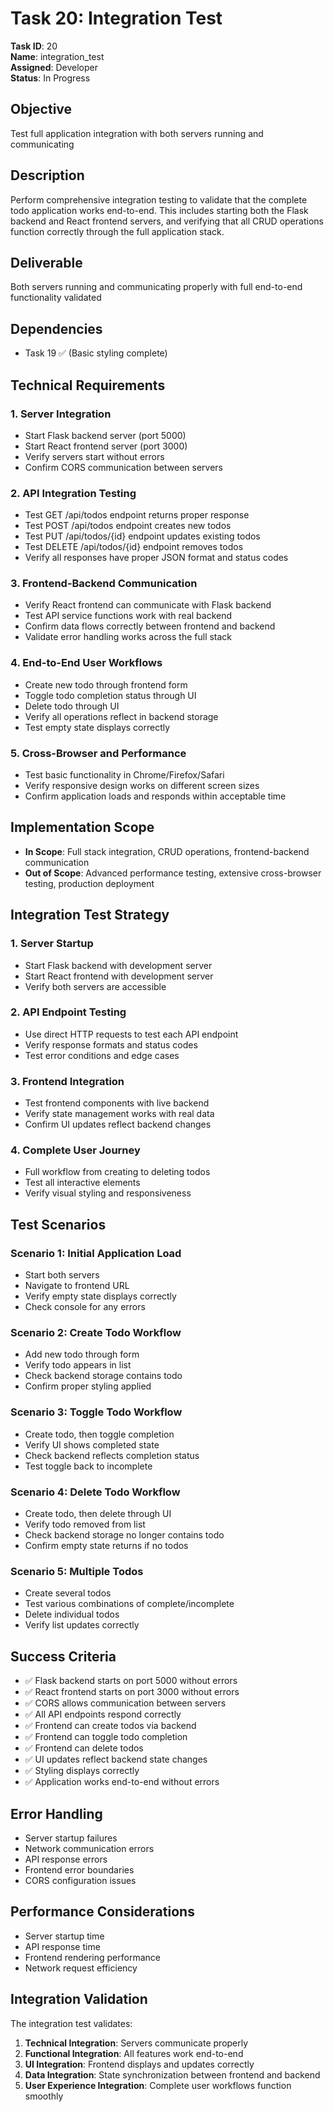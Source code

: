 # Task 20: Integration Test

**Task ID**: 20  
**Name**: integration_test  
**Assigned**: Developer  
**Status**: In Progress  

## Objective
Test full application integration with both servers running and communicating

## Description  
Perform comprehensive integration testing to validate that the complete todo application works end-to-end. This includes starting both the Flask backend and React frontend servers, and verifying that all CRUD operations function correctly through the full application stack.

## Deliverable
Both servers running and communicating properly with full end-to-end functionality validated

## Dependencies
- Task 19 ✅ (Basic styling complete)

## Technical Requirements

### 1. **Server Integration**
   - Start Flask backend server (port 5000)
   - Start React frontend server (port 3000)
   - Verify servers start without errors
   - Confirm CORS communication between servers

### 2. **API Integration Testing**
   - Test GET /api/todos endpoint returns proper response
   - Test POST /api/todos endpoint creates new todos
   - Test PUT /api/todos/{id} endpoint updates existing todos  
   - Test DELETE /api/todos/{id} endpoint removes todos
   - Verify all responses have proper JSON format and status codes

### 3. **Frontend-Backend Communication**
   - Verify React frontend can communicate with Flask backend
   - Test API service functions work with real backend
   - Confirm data flows correctly between frontend and backend
   - Validate error handling works across the full stack

### 4. **End-to-End User Workflows**
   - Create new todo through frontend form
   - Toggle todo completion status through UI
   - Delete todo through UI
   - Verify all operations reflect in backend storage
   - Test empty state displays correctly

### 5. **Cross-Browser and Performance**
   - Test basic functionality in Chrome/Firefox/Safari
   - Verify responsive design works on different screen sizes
   - Confirm application loads and responds within acceptable time

## Implementation Scope
- **In Scope**: Full stack integration, CRUD operations, frontend-backend communication
- **Out of Scope**: Advanced performance testing, extensive cross-browser testing, production deployment

## Integration Test Strategy

### 1. **Server Startup**
   - Start Flask backend with development server
   - Start React frontend with development server
   - Verify both servers are accessible

### 2. **API Endpoint Testing**
   - Use direct HTTP requests to test each API endpoint
   - Verify response formats and status codes
   - Test error conditions and edge cases

### 3. **Frontend Integration**
   - Test frontend components with live backend
   - Verify state management works with real data
   - Confirm UI updates reflect backend changes

### 4. **Complete User Journey**
   - Full workflow from creating to deleting todos
   - Test all interactive elements
   - Verify visual styling and responsiveness

## Test Scenarios

### Scenario 1: Initial Application Load
- Start both servers
- Navigate to frontend URL
- Verify empty state displays correctly
- Check console for any errors

### Scenario 2: Create Todo Workflow
- Add new todo through form
- Verify todo appears in list
- Check backend storage contains todo
- Confirm proper styling applied

### Scenario 3: Toggle Todo Workflow
- Create todo, then toggle completion
- Verify UI shows completed state
- Check backend reflects completion status
- Test toggle back to incomplete

### Scenario 4: Delete Todo Workflow
- Create todo, then delete through UI
- Verify todo removed from list
- Check backend storage no longer contains todo
- Confirm empty state returns if no todos

### Scenario 5: Multiple Todos
- Create several todos
- Test various combinations of complete/incomplete
- Delete individual todos
- Verify list updates correctly

## Success Criteria
- ✅ Flask backend starts on port 5000 without errors
- ✅ React frontend starts on port 3000 without errors
- ✅ CORS allows communication between servers
- ✅ All API endpoints respond correctly
- ✅ Frontend can create todos via backend
- ✅ Frontend can toggle todo completion
- ✅ Frontend can delete todos
- ✅ UI updates reflect backend state changes
- ✅ Styling displays correctly
- ✅ Application works end-to-end without errors

## Error Handling
- Server startup failures
- Network communication errors
- API response errors
- Frontend error boundaries
- CORS configuration issues

## Performance Considerations
- Server startup time
- API response time
- Frontend rendering performance
- Network request efficiency

## Integration Validation
The integration test validates:
1. **Technical Integration**: Servers communicate properly
2. **Functional Integration**: All features work end-to-end  
3. **UI Integration**: Frontend displays and updates correctly
4. **Data Integration**: State synchronization between frontend and backend
5. **User Experience Integration**: Complete user workflows function smoothly